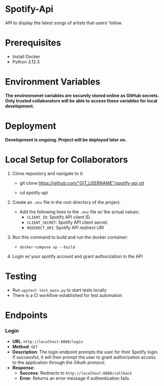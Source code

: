 # Spotify-Api
API to display the latest songs of artists that users' follow.

# Prerequisites
- Install Docker
- Python 3.12.3

# Environment Variables 
**The environmenet variables are securely stored online as GitHub secrets. Only trusted collaborators will be able to access these variables for local development.**

# Deployment
**Development is ongoing. Project will be deployed later on.**

# Local Setup for Collaborators
1. Clone repository and navigate to it:
    - git clone https://github.com/"GIT_USERNAME"/spotify-api.git

    - cd spotify-api

2. Create an `.env` file in the root directory of the project.
    - Add the following lines to the `.env` file w/ the actual values:
        - `CLIENT_ID`: Spotify API client ID.
        - `CLIENT_SECRET`: Spotify API client secret.
        - `REDIRECT_URI`: Spotify API redirect URI

2. Run this command to build and run the docker container: 
    - `docker-compose up --build`

3. Login w/ your spotify account and grant authorization to the API

# Testing
 - Run `upytest test_main.py` to start tests locally
 - There is a CI workflow established for test automation

# Endpoints 
###  Login 
- **URL**: `http://localhost:8888/login`
- **Method**: `GET`
- **Description**: The login endpoint prompts the user for their Spotify login. If successful, it will then prompt the user to grant authorization access to the application through the OAuth protocol.
- **Response**: 
  - **Success**: Redirects to `http://localhost:8888/callback`
  - **Error**: Returns an error message if authentication fails.

